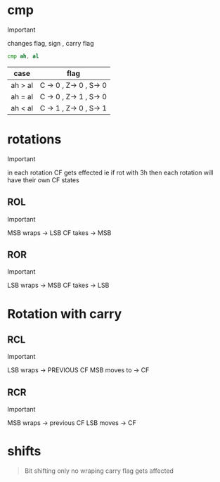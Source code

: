 # cmp
> [!IMPORTANT]
> changes flag, sign , carry flag


```asm
cmp ah, al
```
|case|flag|
|---|---|
|ah > al| C -> 0 , Z-> 0 , S-> 0|
|ah = al| C -> 0 , Z-> 1 , S-> 0|
|ah < al| C -> 1 , Z-> 0 , S-> 1|


# rotations
> [!IMPORTANT]
> in each rotation CF gets effected
> ie if rot with 3h then each rotation will have their own CF states

## ROL 
> [!IMPORTANT]
> MSB wraps -> LSB
> CF takes -> MSB

## ROR 
> [!IMPORTANT]
> LSB wraps -> MSB
> CF takes -> LSB

# Rotation with carry 
## RCL
> [!IMPORTANT]
> LSB wraps -> PREVIOUS CF
> MSB moves to -> CF

## RCR 
> [!IMPORTANT]
> MSB wraps -> previous CF
> LSB moves -> CF


# shifts
> Bit shifting only
> no wraping 
> carry flag gets affected

